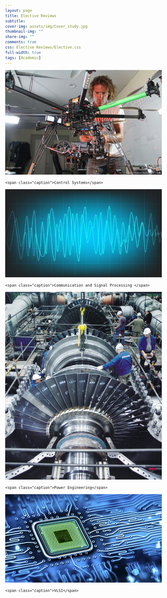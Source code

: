 ```yaml
---
layout: page
title: Elective Reviews
subtitle: 
cover-img: assets/img/Cover_study.jpg
thumbnail-img: ""
share-img: ""
comments: true
css: Elective Reviews/Elective.css
full-width: true
tags: [Academic]
---
```


<div class="myGallery">
  <div class="item">
    <img src="/Elective Reviews/Control.JPG" />
    
    <span class="caption">Control Systems</span>
  </div>
  <div class="item">
    <img  src="/Elective Reviews/Signal.jpg" />
    
    <span class="caption">Communication and Signal Processing </span>
  </div>
  <div class="item">
    <img  src="/Elective Reviews/Power.jpg" />
    
    <span class="caption">Power Engineering</span>
  </div>
  <div class="item">
    <img src="/Elective Reviews/VLSI.jpg" />
    
    <span class="caption">VLSI</span>
  </div>
</div>
